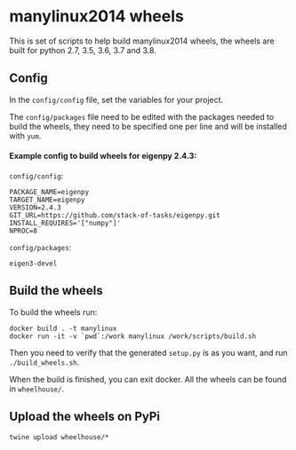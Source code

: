 # manylinux2014 wheels

This is set of scripts to help build manylinux2014 wheels, the wheels are built for
python 2.7, 3.5, 3.6, 3.7 and 3.8.

## Config

In the `config/config` file, set the variables for your project.

The `config/packages` file need to be edited with the packages needed to build the 
wheels, they need to be specified one per line and will be installed with `yum`.

#### Example config to build wheels for eigenpy 2.4.3:

`config/config`:
```
PACKAGE_NAME=eigenpy
TARGET_NAME=eigenpy
VERSION=2.4.3
GIT_URL=https://github.com/stack-of-tasks/eigenpy.git
INSTALL_REQUIRES='["numpy"]'
NPROC=8
```

`config/packages`:
```
eigen3-devel
```

## Build the wheels

To build the wheels run:
```
docker build . -t manylinux
docker run -it -v `pwd`:/work manylinux /work/scripts/build.sh
```
Then you need to verify that the generated `setup.py` is as you want,
and run `./build_wheels.sh`.

When the build is finished, you can exit docker. All the wheels can be found in `wheelhouse/`.

## Upload the wheels on PyPi
```
twine upload wheelhouse/*
```
